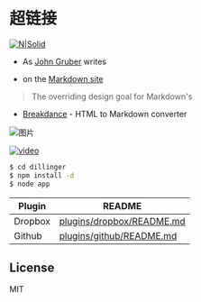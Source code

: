 # 超链接

[![N|Solid](https://cldup.com/dTxpPi9lDf.thumb.png)](https://nodesource.com/products/nsolid)

- As [John Gruber] writes

* on the [Markdown site][df1]

> The overriding design goal for Markdown's

* [Breakdance](http://breakdance.io) - HTML to Markdown converter

![图片](http://huadong.yyl.qiniuts.com/huadong.jpg)

[![video](http://huadong.yyl.qiniuts.com/huadong.jpg)](http://huadong.yyl.qiniuts.com/huadong.mp4)


```sh
$ cd dillinger
$ npm install -d
$ node app
```

| Plugin | README |
| ------ | ------ |
| Dropbox | [plugins/dropbox/README.md][PlDb] |
| Github | [plugins/github/README.md][PlGh] |

License
----

MIT

[//]: # (These are reference links used in the body of this note and get stripped out when the markdown processor does its job. There is no need to format nicely because it shouldn't be seen. Thanks SO - http://stackoverflow.com/questions/4823468/store-comments-in-markdown-syntax)


   [john gruber]: <http://daringfireball.net>
   [df1]: <http://daringfireball.net/projects/markdown/>

   [PlDb]: <https://github.com/joemccann/dillinger/tree/master/plugins/dropbox/README.md>
   [PlGh]: <https://github.com/joemccann/dillinger/tree/master/plugins/github/README.md>
